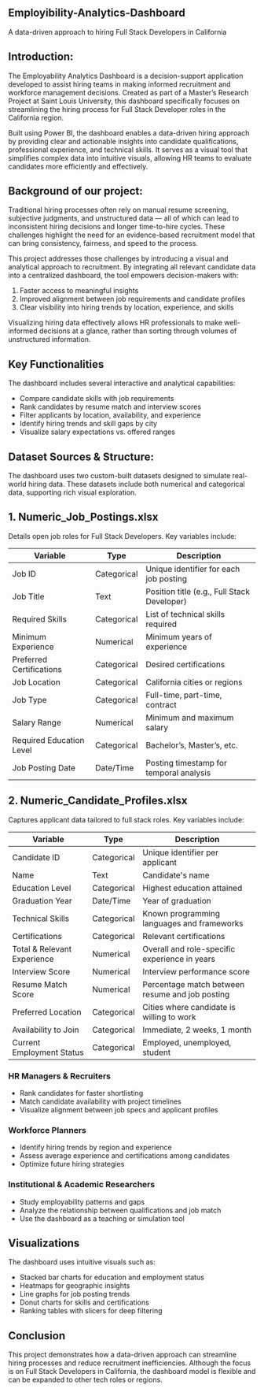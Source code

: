 ## Employibility-Analytics-Dashboard
A data-driven approach to hiring Full Stack Developers in California

## Introduction:

The Employability Analytics Dashboard is a decision-support application developed to assist hiring teams in making informed recruitment and workforce management decisions. Created as part of a Master’s Research Project at Saint Louis University, this dashboard specifically focuses on streamlining the hiring process for Full Stack Developer roles in the California region.

Built using Power BI, the dashboard enables a data-driven hiring approach by providing clear and actionable insights into candidate qualifications, professional experience, and technical skills. It serves as a visual tool that simplifies complex data into intuitive visuals, allowing HR teams to evaluate candidates more efficiently and effectively.

## Background of our project:

Traditional hiring processes often rely on manual resume screening, subjective judgments, and unstructured data — all of which can lead to inconsistent hiring decisions and longer time-to-hire cycles. These challenges highlight the need for an evidence-based recruitment model that can bring consistency, fairness, and speed to the process.

This project addresses those challenges by introducing a visual and analytical approach to recruitment. By integrating all relevant candidate data into a centralized dashboard, the tool empowers decision-makers with:
1. Faster access to meaningful insights  
2. Improved alignment between job requirements and candidate profiles  
3. Clear visibility into hiring trends by location, experience, and skills

Visualizing hiring data effectively allows HR professionals to make well-informed decisions at a glance, rather than sorting through volumes of unstructured information.

## Key Functionalities  
The dashboard includes several interactive and analytical capabilities:

- Compare candidate skills with job requirements  
- Rank candidates by resume match and interview scores  
- Filter applicants by location, availability, and experience  
- Identify hiring trends and skill gaps by city  
- Visualize salary expectations vs. offered ranges  


## Dataset Sources & Structure:

The dashboard uses two custom-built datasets designed to simulate real-world hiring data. These datasets include both numerical and categorical data, supporting rich visual exploration.

## 1. Numeric_Job_Postings.xlsx
Details open job roles for Full Stack Developers.
Key variables include:

| Variable                  | Type         | Description                                      |
|--------------------------|--------------|--------------------------------------------------|
| Job ID                   | Categorical  | Unique identifier for each job posting           |
| Job Title                | Text         | Position title (e.g., Full Stack Developer)      |
| Required Skills          | Categorical  | List of technical skills required                |
| Minimum Experience       | Numerical    | Minimum years of experience                      |
| Preferred Certifications | Categorical  | Desired certifications                           |
| Job Location             | Categorical  | California cities or regions                     |
| Job Type                 | Categorical  | Full-time, part-time, contract                   |
| Salary Range             | Numerical    | Minimum and maximum salary                       |
| Required Education Level | Categorical  | Bachelor’s, Master’s, etc.                       |
| Job Posting Date         | Date/Time    | Posting timestamp for temporal analysis          |


## 2. Numeric_Candidate_Profiles.xlsx
Captures applicant data tailored to full stack roles.
Key variables include:

| Variable                     | Type         | Description                                                   |
|-----------------------------|--------------|---------------------------------------------------------------|
| Candidate ID                | Categorical  | Unique identifier per applicant                               |
| Name                        | Text         | Candidate's name                                              |
| Education Level             | Categorical  | Highest education attained                                    |
| Graduation Year             | Date/Time    | Year of graduation                                            |
| Technical Skills            | Categorical  | Known programming languages and frameworks                    |
| Certifications              | Categorical  | Relevant certifications                                       |
| Total & Relevant Experience | Numerical    | Overall and role-specific experience in years                 |
| Interview Score             | Numerical    | Interview performance score                                   |
| Resume Match Score          | Numerical    | Percentage match between resume and job posting               |
| Preferred Location          | Categorical  | Cities where candidate is willing to work                     |
| Availability to Join        | Categorical  | Immediate, 2 weeks, 1 month                                   |
| Current Employment Status   | Categorical  | Employed, unemployed, student                                 |


### HR Managers & Recruiters  
- Rank candidates for faster shortlisting  
- Match candidate availability with project timelines  
- Visualize alignment between job specs and applicant profiles


### Workforce Planners  
- Identify hiring trends by region and experience  
- Assess average experience and certifications among candidates  
- Optimize future hiring strategies

### Institutional & Academic Researchers  
- Study employability patterns and gaps  
- Analyze the relationship between qualifications and job match  
- Use the dashboard as a teaching or simulation tool  


## Visualizations  
The dashboard uses intuitive visuals such as:  
- Stacked bar charts for education and employment status  
- Heatmaps for geographic insights  
- Line graphs for job posting trends  
- Donut charts for skills and certifications  
- Ranking tables with slicers for deep filtering
  

## Conclusion  
This project demonstrates how a data-driven approach can streamline hiring processes and reduce recruitment inefficiencies. Although the focus is on Full Stack Developers in California, the dashboard model is flexible and can be expanded to other tech roles or regions.


